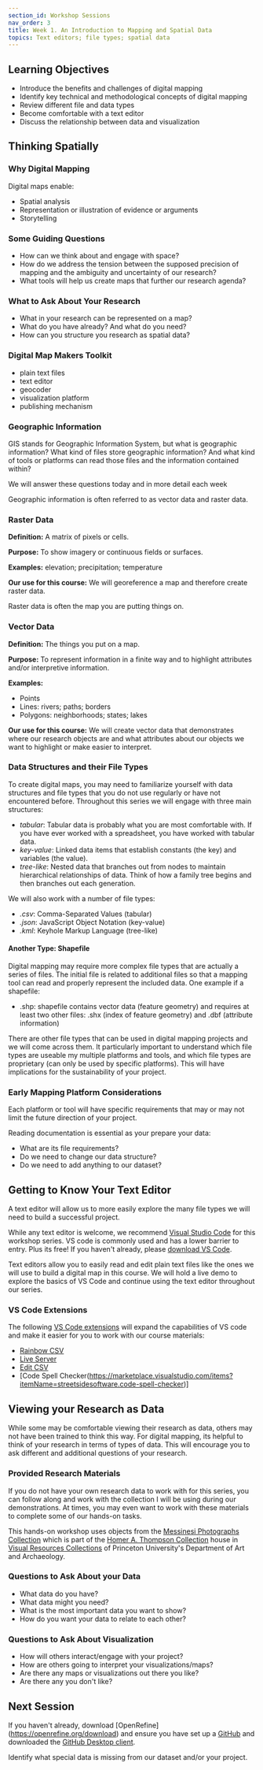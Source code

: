 ```yaml
---
section_id: Workshop Sessions
nav_order: 3
title: Week 1. An Introduction to Mapping and Spatial Data
topics: Text editors; file types; spatial data 
---
```


## Learning Objectives

- Introduce the benefits and challenges of digital mapping
- Identify key technical and methodological concepts of digital mapping
- Review different file and data types
- Become comfortable with a text editor
- Discuss the relationship between data and visualization

## Thinking Spatially

### Why Digital Mapping

Digital maps enable:

- Spatial analysis
- Representation or illustration of evidence or arguments
- Storytelling

### Some Guiding Questions

- How can we think about and engage with space?
- How do we address the tension between the supposed precision of mapping and the ambiguity and uncertainty of our research?
- What tools will help us create maps that further our research agenda?

### What to Ask About Your Research

- What in your research can be represented on a map?
- What do you have already? And what do you need?
- How can you structure you research as spatial data?

### Digital Map Makers Toolkit

- plain text files
- text editor
- geocoder
- visualization platform
- publishing mechanism

### Geographic Information

GIS stands for Geographic Information System, but what is geographic information? What kind of files store geographic information? And what kind of tools or platforms can read those files and the information contained within?

We will answer these questions today and in more detail each week

Geographic information is often referred to as vector data and raster data.

### Raster Data

**Definition:** A matrix of pixels or cells.

**Purpose:** To show imagery or continuous fields or surfaces.

**Examples:** elevation; precipitation; temperature

**Our use for this course:** We will georeference a map and therefore create raster data.

Raster data is often the map you are putting things on.

### Vector Data

**Definition:** The things you put on a map.

**Purpose:** To represent information in a finite way and to highlight attributes and/or interpretive information.

**Examples:**

- Points
- Lines: rivers; paths; borders
- Polygons: neighborhoods; states; lakes

**Our use for this course:** We will create vector data that demonstrates where our research objects are and what attributes about our objects we want to highlight or make easier to interpret.

### Data Structures and their File Types

To create digital maps, you may need to familiarize yourself with data structures and file types that you do not use regularly or have not encountered before. Throughout this series we will engage with three main structures:

- *tabular*: Tabular data is probably what you are most comfortable with. If you have ever worked with a spreadsheet, you have worked with tabular data.
- *key-value*: Linked data items that establish constants (the key) and variables (the value).
- *tree-like*: Nested data that branches out from nodes to maintain hierarchical relationships of data. Think of how a family tree begins and then branches out each generation.

We will also work with a number of file types: 

- *.csv*: Comma-Separated Values (tabular)
- *.json*: JavaScript Object Notation (key-value)
- *.kml*: Keyhole Markup Language (tree-like)

#### Another Type: Shapefile

Digital mapping may require more complex file types that are actually a series of files. The initial file is related to additional files so that a mapping tool can read and properly represent the included data. One example if a shapefile:

- .shp: shapefile contains vector data (feature geometry) and requires at least two other files: .shx (index of feature geometry) and .dbf (attribute information)

There are other file types that can be used in digital mapping projects and we will come across them. It particularly important to understand which file types are useable my multiple platforms and tools, and which file types are proprietary (can only be used by specific platforms). This will have implications for the sustainability of your project.

### Early Mapping Platform Considerations

Each platform or tool will have specific requirements that may or may not limit the future direction of your project.

Reading documentation is essential as your prepare your data:

- What are its file requirements?
- Do we need to change our data structure?
- Do we need to add anything to our dataset?

## Getting to Know Your Text Editor

A text editor will allow us to more easily explore the many file types we will need to build a successful project.

While any text editor is welcome, we recommend [Visual Studio Code](https://code.visualstudio.com/) for this workshop series. VS code is commonly used and has a lower barrier to entry. Plus its free! If you haven't already, please [download VS Code](https://code.visualstudio.com/Download).

Text editors allow you to easily read and edit plain text files like the ones we will use to build a digital map in this course. We will hold a live demo to explore the basics of VS Code and continue using the text editor throughout our series.

### VS Code Extensions

The following [VS Code extensions](https://code.visualstudio.com/docs/configure/extensions/extension-marketplace) will expand the capabilities of VS code and make it easier for you to work with our course materials:

- [Rainbow CSV](https://marketplace.visualstudio.com/items?itemName=mechatroner.rainbow-csv)
- [Live Server](https://marketplace.visualstudio.com/items?itemName=ritwickdey.LiveServer)
- [Edit CSV](https://marketplace.visualstudio.com/items?itemName=janisdd.vscode-edit-csv)
- [Code Spell Checker(https://marketplace.visualstudio.com/items?itemName=streetsidesoftware.code-spell-checker)]

## Viewing your Research as Data

While some may be comfortable viewing their research as data, others may not have been trained to think this way. For digital mapping, its helpful to think of your research in terms of types of data. This will encourage you to ask different and additional questions of your research.

### Provided Research Materials

If you do not have your own research data to work with for this series, you can follow along and work with the collection I will be using during our demonstrations. At times, you may even want to work with these materials to complete some of our hands-on tasks.

This hands-on workshop uses objects from the [Messinesi Photographs Collection](https://collections.visualresources.princeton.edu/Detail/collections/155) which is part of the [Homer A. Thompson Collection](https://collections.visualresources.princeton.edu/Detail/collections/58) house in [Visual Resources Collections](https://collections.visualresources.princeton.edu/) of Princeton University's Department of Art and Archaeology.

### Questions to Ask About your Data

- What data do you have?
- What data might you need?
- What is the most important data you want to show?
- How do you want your data to relate to each other?

### Questions to Ask About Visualization

- How will others interact/engage with your project?
- How are others going to interpret your visualizations/maps?
- Are there any maps or visualizations out there you like?
- Are there any you don't like?

## Next Session

If you haven't already, download [OpenRefine] (https://openrefine.org/download) and ensure you have set up a [GitHub](https://github.com/) and downloaded the [GitHub Desktop client](https://github.com/apps/desktop).

Identify what special data is missing from our dataset and/or your project.